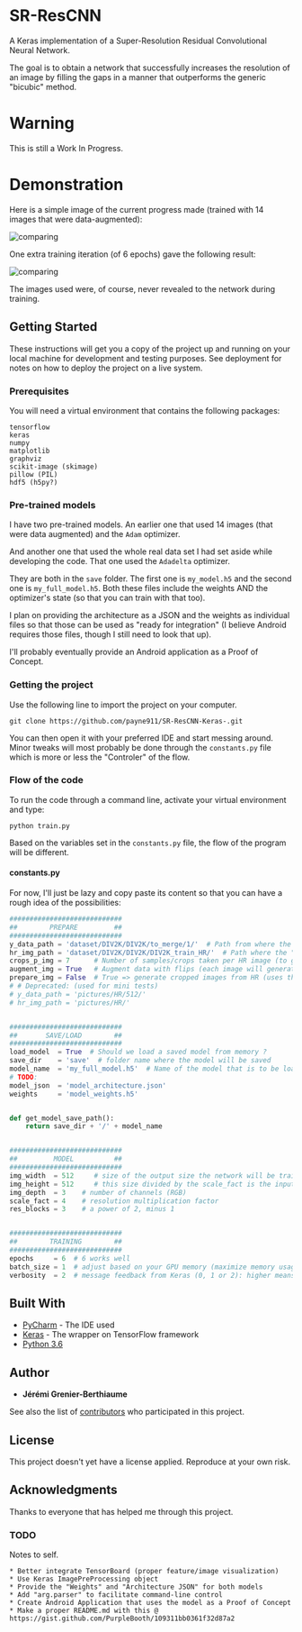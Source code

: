 # SR-ResCNN
A Keras implementation of a Super-Resolution Residual Convolutional Neural Network.

The goal is to obtain a network that successfully increases the resolution of an image by filling the gaps in a manner that outperforms the generic "bicubic" method.

# Warning
This is still a Work In Progress.

# Demonstration

Here is a simple image of the current progress made (trained with 14 images that were data-augmented):

![comparing](https://raw.githubusercontent.com/payne911/SR-ResCNN-Keras-/master/pictures/results3.png)

One extra training iteration (of 6 epochs) gave the following result:

![comparing](https://raw.githubusercontent.com/payne911/SR-ResCNN-Keras-/master/pictures/results4.png)

The images used were, of course, never revealed to the network during training.

## Getting Started

These instructions will get you a copy of the project up and running on your local machine for development and testing purposes. See deployment for notes on how to deploy the project on a live system.

### Prerequisites

You will need a virtual environment that contains the following packages:

```
tensorflow
keras
numpy
matplotlib
graphviz
scikit-image (skimage)
pillow (PIL)
hdf5 (h5py?)
```

### Pre-trained models

I have two pre-trained models. An earlier one that used 14 images (that were data augmented) and the `Adam` optimizer.

And another one that used the whole real data set I had set aside while developing the code. That one used the `Adadelta` optimizer.

They are both in the `save` folder. The first one is `my_model.h5` and the second one is `my_full_model.h5`. Both these files include the weights AND the optimizer's state (so that you can train with that too).

I plan on providing the architecture as a JSON and the weights as individual files so that those can be used as "ready for integration" (I believe Android requires those files, though I still need to look that up).

I'll probably eventually provide an Android application as a Proof of Concept.

### Getting the project

Use the following line to import the project on your computer.

```
git clone https://github.com/payne911/SR-ResCNN-Keras-.git
```

You can then open it with your preferred IDE and start messing around. Minor tweaks will most probably be done through the ``constants.py`` file which is more or less the "Controler" of the flow.

### Flow of the code

To run the code through a command line, activate your virtual environment and type:

```
python train.py
```

Based on the variables set in the ``constants.py`` file, the flow of the program will be different.

#### constants.py

For now, I'll just be lazy and copy paste its content so that you can have a rough idea of the possibilities:

```python
############################
##        PREPARE         ##
############################
y_data_path = 'dataset/DIV2K/DIV2K/to_merge/1/'  # Path from where the "y_train" data will be loaded (512x512x3 images)
hr_img_path = 'dataset/DIV2K/DIV2K/DIV2K_train_HR/'  # Path where the "y_train" data will be extracted from (if `prepare_img` is set to True)
crops_p_img = 7      # Number of samples/crops taken per HR image (to get the target output size)
augment_img = True   # Augment data with flips (each image will generate 3 more images)
prepare_img = False  # True => generate cropped images from HR (uses the paths set just above)
# # Deprecated: (used for mini tests)
# y_data_path = 'pictures/HR/512/'
# hr_img_path = 'pictures/HR/'


############################
##       SAVE/LOAD        ##
############################
load_model  = True  # Should we load a saved model from memory ?
save_dir    = 'save'  # folder name where the model will be saved
model_name  = 'my_full_model.h5'  # Name of the model that is to be loaded/saved
# TODO:
model_json  = 'model_architecture.json'
weights     = 'model_weights.h5'


def get_model_save_path():
    return save_dir + '/' + model_name


############################
##         MODEL          ##
############################
img_width  = 512     # size of the output size the network will be trained for
img_height = 512     # this size divided by the scale_fact is the input size of the network
img_depth  = 3    # number of channels (RGB)
scale_fact = 4    # resolution multiplication factor
res_blocks = 3    # a power of 2, minus 1


############################
##        TRAINING        ##
############################
epochs     = 6  # 6 works well
batch_size = 1  # adjust based on your GPU memory (maximize memory usage)
verbosity  = 2  # message feedback from Keras (0, 1 or 2): higher means more verbose
```

## Built With

* [PyCharm](https://www.jetbrains.com/pycharm/) - The IDE used
* [Keras](https://keras.io/) - The wrapper on TensorFlow framework
* [Python 3.6](https://www.python.org/downloads/release/python-360/)

## Author

* **Jérémi Grenier-Berthiaume**

See also the list of [contributors](https://github.com/payne911/SR-ResCNN-Keras-/graphs/contributors) who participated in this project.

## License

This project doesn't yet have a license applied. Reproduce at your own risk.

## Acknowledgments

Thanks to everyone that has helped me through this project.

### TODO

Notes to self.

```
* Better integrate TensorBoard (proper feature/image visualization)
* Use Keras ImagePreProcessing object
* Provide the "Weights" and "Architecture JSON" for both models
* Add "arg.parser" to facilitate command-line control
* Create Android Application that uses the model as a Proof of Concept
* Make a proper README.md with this @ https://gist.github.com/PurpleBooth/109311bb0361f32d87a2
```